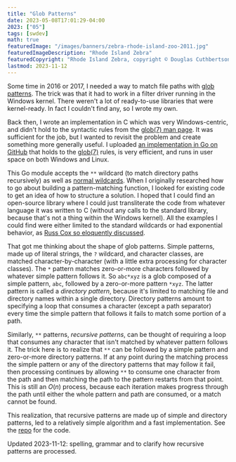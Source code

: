 ```yaml
---
title: "Glob Patterns"
date: 2023-05-08T17:01:29-04:00
2023: ["05"]
tags: [swdev]
math: true
featuredImage: "/images/banners/zebra-rhode-island-zoo-2011.jpg"
featuredImageDescription: "Rhode Island Zebra"
featuredCopyright: "Rhode Island Zebra, copyright © Douglas Cuthbertson 2011"
lastmod: 2023-11-12
---
```

Some time in 2016 or 2017, I needed a way to match file paths with [glob patterns](https://en.wikipedia.org/wiki/Glob_(programming)). The trick was that it had to work in a filter driver running in the Windows kernel. There weren't a lot of ready-to-use libraries that were kernel-ready. In fact I couldn't find any, so I wrote my own.
<!--more-->

Back then, I wrote an implementation in C which was very Windows-centric, and didn't hold to the syntactic rules from the [glob(7) man page][glob7]. It was sufficient for the job, but I wanted to revisit the problem and create something more generally useful. I uploaded [an implementation in Go on GitHub][dbc60/glob] that holds to the [glob(7)][glob7] rules, is very efficient, and runs in user space on both Windows and Linux.

This Go module accepts the `**` wildcard (to match directory paths recursively) as well as [normal wildcards][glob7]. When I originally researched how to go about building a pattern-matching function, I looked for existing code to get an idea of how to structure a solution. I hoped that I could find an open-source library where I could just transliterate the code from whatever language it was written to C (without any calls to the standard library, because that's not a thing within the Windows kernel). All the examples I could find were either limited to the standard wildcards or had exponential behavior, as [Russ Cox so eloquently discussed](https://research.swtch.com/glob).

That got me thinking about the shape of glob patterns. Simple patterns, made up of literal strings, the `?` wildcard, and character classes, are matched character-by-character (with a little extra processing for character classes). The `*` pattern matches zero-or-more characters followed by whatever simple pattern follows it. So `abc*xyz` is a glob composed of a simple pattern, `abc`, followed by a zero-or-more pattern `*xyz`. The latter pattern is called a _directory pattern_, because it's limited to matching file and directory names within a single directory. Directory patterns amount to specifying a loop that consumes a character (except a path separator) every time the simple pattern that follows it fails to match some portion of a path.

Similarly, `**` patterns, _recursive patterns_, can be thought of requiring a loop that consumes any character that isn't matched by whatever pattern follows it. The trick here is to realize that `**` can be followed by a simple pattern and zero-or-more directory patterns. If at any point during the matching process the simple pattern or any of the directory patterns that may follow it fail, then processing continues by allowing `**` to consume one character from the path and then matching the path to the pattern restarts from that point. This is still an $O(n)$ process, because each iteration makes progress through the path until either the whole pattern and path are consumed, or a match cannot be found.

This realization, that recursive patterns are made up of simple and directory patterns, led to a relatively simple algorithm and a fast implementation. See the [repo][dbc60/glob] for the code.

[glob7]: https://man7.org/linux/man-pages/man7/glob.7.html
[dbc60/glob]: https://github.com/dbc60/glob

Updated 2023-11-12: spelling, grammar and to clarify how recursive patterns are processed.